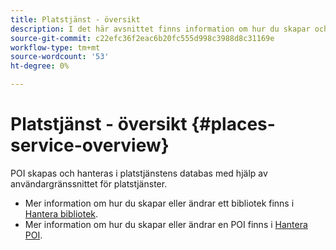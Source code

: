 ```yaml
---
title: Platstjänst - översikt
description: I det här avsnittet finns information om hur du skapar och använder intressepunkter.
source-git-commit: c22efc36f2eac6b20fc555d998c3988d8c31169e
workflow-type: tm+mt
source-wordcount: '53'
ht-degree: 0%

---
```



# Platstjänst - översikt {#places-service-overview}

POI skapas och hanteras i platstjänstens databas med hjälp av användargränssnittet för platstjänster.

* Mer information om hur du skapar eller ändrar ett bibliotek finns i [Hantera bibliotek](/help/poi-mgmt-ui/manage-libraries-in-the-places-ui.md).
* Mer information om hur du skapar eller ändrar en POI finns i [Hantera POI](/help/poi-mgmt-ui/managing-pois-in-the-places-ui.md).
